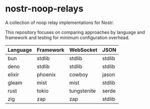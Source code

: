 # nostr-noop-relays

A collection of noop relay implementations for Nostr.

This repository focuses on comparing approaches by language and framework and testing for minimum configuration overhead.

| Language | Framework | WebSocket   | JSON   |
| -------- | --------- | ----------- | ------ |
| bun      | stdlib    | stdlib      | stdlib |
| deno     | stdlib    | stdlib      | stdlib |
| elixir   | phoenix   | cowboy      | jason  |
| gleam    | mist      | mist        | stdlib |
| rust     | tokio     | tungstenite | serde  |
| zig      | zap       | zap         | stdlib |
